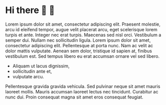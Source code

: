 # Hi there 👋 🦄

Lorem ipsum dolor sit amet, consectetur adipiscing elit. Praesent molestie, arcu id eleifend tempor, augue velit placerat arcu, eget scelerisque lorem turpis et ante. Integer nec erat turpis. Maecenas sed nisl orci. Vestibulum a semper dui. Nullam nec sollicitudin ligula. Lorem ipsum dolor sit amet, consectetur adipiscing elit. Pellentesque at porta nunc. Nam ac velit ac dolor mattis vulputate. Aenean sem dolor, tristique id sapien at, finibus vestibulum est. Sed tempus libero eu erat accumsan ornare vel sed libero. 

* Aliquam ut lacus dignissim, 
* sollicitudin ante et, 
* vulputate arcu. 

Pellentesque gravida gravida vehicula. Sed pulvinar neque sit amet mauris laoreet mollis. Mauris accumsan laoreet lectus nec tincidunt. Curabitur ac nunc dui. Proin consequat magna sit amet eros consequat feugiat.

<!--
**Here are some ideas to get you started:**

🙋‍♀️ A short introduction - what is your organization all about?
🌈 Contribution guidelines - how can the community get involved?
👩‍💻 Useful resources - where can the community find your docs? Is there anything else the community should know?
🍿 Fun facts - what does your team eat for breakfast?
🧙 Remember, you can do mighty things with the power of [Markdown](https://docs.github.com/github/writing-on-github/getting-started-with-writing-and-formatting-on-github/basic-writing-and-formatting-syntax)
-->
